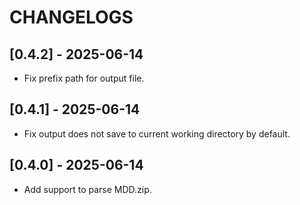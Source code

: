 # CHANGELOGS

## [0.4.2] - 2025-06-14

- Fix prefix path for output file.

## [0.4.1] - 2025-06-14

- Fix output does not save to current working directory by default.

## [0.4.0] - 2025-06-14

- Add support to parse MDD.zip.
